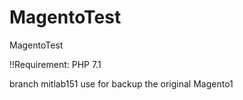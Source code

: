 # MagentoTest
MagentoTest

!!Requirement: PHP 7.1

branch mitlab151 use for backup the original Magento1
